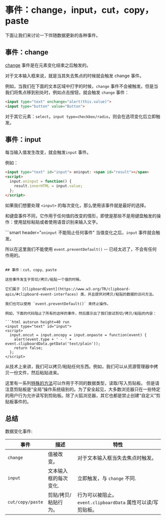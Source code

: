 # 事件：change，input，cut，copy，paste

下面让我们来讨论一下伴随数据更新的各种事件。

## 事件：change

[change](http://www.w3.org/TR/html5/forms.html#event-input-change) 事件是在元素变化结束之后触发的。

对于文本输入框来说，就是当其失去焦点的时候就会触发 change 事件。

例如，当我们在下面的文本区域中打字的时候，`change` 事件不会被触发。但是当我们将焦点移到别处时，例如点击按钮，就会触发 `change` 事件：

```html autorun height=40 run
<input type="text" onchange="alert(this.value)">
<input type="button" value="Button">
```

对于其它元素：`select`，`input type=checkbox/radio`，则会在选项变化后立即触发。

## 事件：input

每当输入值发生改变，就会触发`input` 事件。

例如：

```html autorun height=40 run
<input type="text" id="input"> oninput: <span id="result"></span>
<script>
  input.oninput = function() {
    result.innerHTML = input.value;
  };
</script>
```

如果我们想要处理 `<input>` 的每次变化，那么使用该事件就是最好的选择。

和键盘事件不同，它作用于任何值的改变的情形，即使是那些不是用键盘触发的操作：使用鼠标粘贴或者使用语音识别来输入文字。

```smart header="`oninput` 不能阻止任何事件"
当值变化之后，`input` 事件就会触发。

所以在这里我们不能使用 `event.preventDefault()` -- 已经太迟了，不会有任何作用的。
```

## 事件：cut、copy、paste

这些事件发生于剪切/拷贝/粘贴一个值的时候。

它们属于 [ClipboardEvent](https://www.w3.org/TR/clipboard-apis/#clipboard-event-interfaces) 类，并且提供对拷贝/粘贴的数据的访问方法。

我们也可以使用 `event.preventDefault()` 来终止操作。

例如，下面的代码阻止了所有的这样的事件，然后展示出了我们尝试剪切/拷贝/粘贴的内容：

```html autorun height=40 run
<input type="text" id="input">
<script>
  input.oncut = input.oncopy = input.onpaste = function(event) {
    alert(event.type + ' - ' + event.clipboardData.getData('text/plain'));
    return false;
  };
</script>
```

从技术上来讲，我们可以拷贝/粘贴任何东西。例如，我们可以从资源管理器中拷贝一份文件，然后粘贴进来。

这里有一系列[特殊的方法](https://www.w3.org/TR/clipboard-apis/#dfn-datatransfer)可以作用于不同的数据类型，读取/写入剪贴板。
但是请注意剪贴板是“全局”操作系统级别的。为了安全起见，大多数浏览器只在一些特定的用户行为允许读写到剪贴板。除了火狐浏览器，其它也都是禁止创建“自定义”剪贴板事件的。

## 总结

数据变化事件:

| 事件 | 描述 | 特性 |
|---------|----------|-------------|
| `change`| 值被改变。 | 对于文本输入框当失去焦点时触发。 |
| `input` | 文本输入框的每次变化. | 立即触发，与 `change` 不同. |
| `cut/copy/paste` | 剪贴/拷贝/粘贴行为。 | 行为可以被阻止。`event.clipboardData` 属性可以读/写剪贴板。 |
